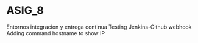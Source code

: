 # ASIG_8
Entornos integracion y entrega continua
Testing Jenkins-Github webhook
Adding command hostname to show IP
